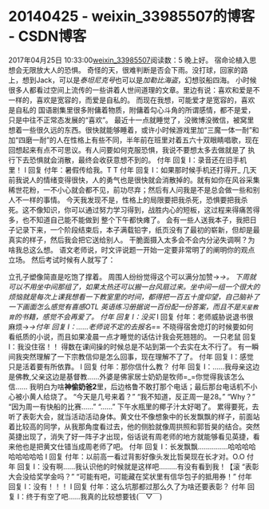 # 20140425 - weixin_33985507的博客 - CSDN博客
2017年04月25日 10:33:00[weixin_33985507](https://me.csdn.net/weixin_33985507)阅读数：5
晚上好。
宿命论植入思想会无限放大人的恐惧。
奇怪的天，很难判断是否会下雨。没打球，回家的路上，想到Jack，可以是*泰坦尼克号*也可以是*加勒比海盗*，幻想驳船四海。
小时候很多人都看过空间上流传的一些讲着人世间道理的文章。里边有说：喜欢和爱是不一样的，喜欢是宽容的，而爱是自私的。
而现在我想，可能爱才是宽容的，喜欢是自私的 国语剧集里很多附傭着物质，附傭着勾心斗角的所谓感情，都不是爱，只是中往不正常态发展的“喜欢”。
最近十一点就睡觉了，没微博没微信，被窝里想着一些很久远的东西。很快就能够睡着，或许小时候游戏里加“三魔一体一耐”和加“四磨一耐”的人在性格上有些不同，半年前在班里对着五六十双眼睛唱歌，现在回想起来有点不可思议。有人问要如何克服恐惧，我说不要想太多去做就是了 执行下去恐惧就会消散，最终会收获意想不到的。
付年 回复 I：录音还在旧手机里！
I 回复 付年：暑假传给我。T T
付年 回复 I：如果那时候手机还打得开_
几天前我说人的情绪变得很快，人的勇气也是很快就会消散掉的。就有如你在风谷采集稀世花粉，一不小心就会都不见，前功尽弃；然后有人问我是不是总会做一些和别人不一样的事情。
今天我发现不是，性格上的局限要把我杀死，恐惧要把我杀死。这不像知识，你可以通过努力学习得到，战胜内心的短板，这过程来得痛苦得多，也不知道自己能不能做到 整个下午都快瘫了。
会有一些人送我本子，我把日子记录下来，一个阶段结束后，本子满载铅字，纸页没有了最初的崭新，但却是最真实的样子，然后我会把它送给别人。
干脆面摄入太多会不会内分泌失调啊？为啥我总这么想。
语文老师说，时文评说题一开始一定要非常明了的阐明你的观点立场。
然后考试时候有人就写了：
> 
立孔子塑像简直是吃饱了撑着。
周围人纷纷觉得这个可以满分加赞→_→。
下周就可以不用坐中间那组了，如果太热还可以搬一台风扇过来。坐中间一组一个很大的烦恼就是每次上课我想看一下教室里的时间，都得把一百五十度仰望，自己脑补了一下画面怎么感觉有喜感OTL
英语练习册据说一百份配一份答案，而且不是`天星教育`的书籍，感觉不会再爱了。
付年 回复 I：没买_
I 回复 付年：老师威胁说退书很麻烦→*→付年 回复 I：……老师说不定的去报名=*=
不晓得宿舍熄灯的时候要如何看纸质的小说，而且如果凌晨一点才睡觉的话估计我会死翘翘的。
一只老鼠 回复 I：我没住宿！！
得数在课间操的时候总是不站到第一个去实在太不行了。
有一瞬间我突然理解了一下宗教信仰是怎么回事，现在理解不了了。
付年 回复 I：感觉只是活着要有所依靠。
I 回复 付年：那你信什么教？
付年 回复 I：……我母亲这边是佛教,父亲这边是基督教……外婆是佛家居士奶奶是牧师=_=你觉得我该怎么信…...
我明白为啥**神偷奶爸2**里，后边格鲁不敢打那个电话；最后那台电话机不小心被小黄人给烧了。
“今天是几号来着？”
“我不知道，反正周一是28。”
“Why？”
“因为周一有快船的比赛……”
“……”
下午水瓶里的椰子汁太好喝了。
累得要死，去听了表彰大会，就当活动活动身体。黄文仕不像想象中的长发飘飘的样子，前面站着比较高的同学，从我那角度看过去，他的侧脸就像周拱照和郭哲昊的结合。突然英捷出现了，消失了好一阵子才出现，俗话说有周老师的地方就能够看见英捷，看来他也是把黄文仕错当成周老师了吧。
付年 回复 I：长发飘飘……………哈哈哈哈哈哈哈哈哈
I 回复 付年：以前高一看过背影好像头发比哲昊现在长才对。O.O
付年 回复 I：没有啊……我认识他的时候就是这样吧………有没有看到我！【滚
“表彰大会没给奖学金吗？”
“可能有吧，可能藏在奖状里有信华包子的抵用券！”
付年 回复 I：没有！！！
I 回复 付年：这么坑那都过那么久了为啥还要表彰？
付年 回复 I：终于有空了吧……我真的比较想要钱(￣▽￣)
